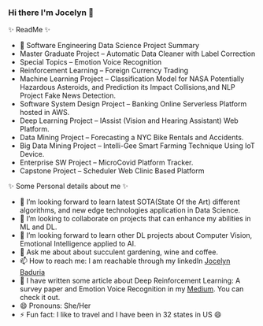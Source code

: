 ### Hi there I'm Jocelyn 👋


✨ ReadMe ✨

- 🔭 Software Engineering Data Science Project Summary
- Master Graduate Project – Automatic Data Cleaner with Label Correction
- Special Topics – Emotion Voice Recognition
- Reinforcement Learning – Foreign Currency Trading
- Machine Learning Project – Classification Model for NASA Potentially Hazardous Asteroids, and Prediction its Impact Collisions,and NLP Project Fake News Detection.
- Software System Design Project – Banking Online Serverless Platform hosted in AWS.
- Deep Learning Project – IAssist (Vision and Hearing Assistant) Web Platform.
- Data Mining Project – Forecasting a NYC Bike Rentals and Accidents.
- Big Data Mining Project – Intelli-Gee Smart Farming Technique Using IoT Device.
- Enterprise SW Project – MicroCovid Platform Tracker.
- Capstone Project – Scheduler Web Clinic Based Platform

✨ Some Personal details about me ✨
- 🌱 I’m looking forward to learn latest SOTA(State Of the Art) different algorithms, and new edge technologies application in Data Science.
- 👯 I’m looking to collaborate on projects that can enhance my abilities in ML and DL.
- 🤔 I’m looking forward to learn other DL projects about Computer Vision, Emotional Intelligence applied to AI.
- 💬 Ask me about about succulent gardening, wine and coffee.
- 📫 How to reach me: I am reachable through my linkedIn [Jocelyn Baduria](https://www.linkedin.com/in/jocelyn-b-87b88543/)
- 🧐 I have written some article about Deep Reinforcement Learning: A survey paper and Emotion Voice Recognition in my [Medium](https://jocelyn-baduria.medium.com/). You can check it out.
- 😄 Pronouns: She/Her
- ⚡ Fun fact: I like to travel and I have been in 32 states in US :smile:       
